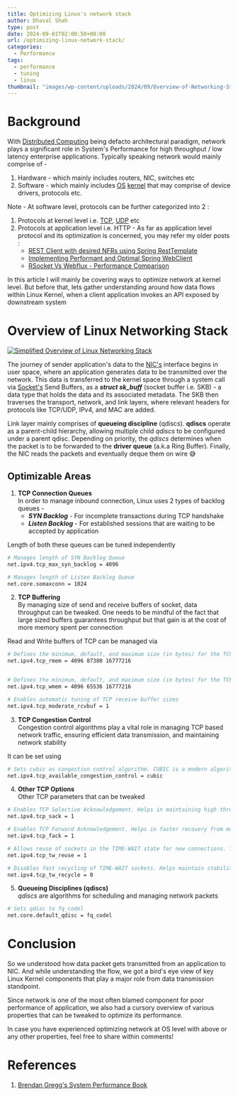 ```yaml
---
title: Optimizing Linux's network stack
author: Dhaval Shah
type: post
date: 2024-09-01T02:00:50+00:00
url: /optimizing-linux-network-stack/
categories:
  - Performance
tags:
  - performance
  - tuning
  - linux
thumbnail: "images/wp-content/uploads/2024/09/Overview-of-Networking-Stack-Dark.png"
---
```

# Background
With [Distributed Computing](https://en.wikipedia.org/wiki/Distributed_computing) being defacto architectural paradigm, network plays a significant role in System's Performance for high throughput / low latency enterprise applications. Typically speaking network would mainly comprise of -
1. Hardware - which mainly includes routers, NIC, switches etc
2. Software - which mainly includes [OS](https://en.wikipedia.org/wiki/Operating_system) [kernel](https://en.wikipedia.org/wiki/Kernel_(operating_system)) that may comprise of device drivers, protocols etc.

Note - At software level, protocols can be further categorized  into 2 :
1. Protocols at kernel level i.e. [TCP](https://en.wikipedia.org/wiki/Transmission_Control_Protocol), [UDP](https://en.wikipedia.org/wiki/User_Datagram_Protocol) etc
2. Protocols at application level i.e. HTTP - As far as application level protocol and its optimization is concerned, you may refer my older posts :
   - [REST Client with desired NFRs using Spring RestTemplate](https://www.dhaval-shah.com/rest-client-with-desired-nfrs-using-springs-resttemplate/)
   - [Implementing Performant and Optimal Spring WebClient](https://www.dhaval-shah.com/performant-and-optimal-spring-webclient/)
   - [RSocket Vs Webflux - Performance Comparison](https://www.dhaval-shah.com/performance-comparison-rsocket-webflux/)

In this article I will mainly be covering ways to optimize network at kernel level. But before that, lets gather understanding around how data flows within Linux Kernel, when a client application invokes an API exposed by downstream system

# Overview of Linux Networking Stack

[![Simplified Overview of Linux Networking Stack ](https://www.dhaval-shah.com/images/wp-content/uploads/2024/09/Overview-of-Networking-Stack-Dark.png)](https://www.dhaval-shah.com/images/wp-content/uploads/2024/09/Overview-of-Networking-Stack-Dark.png)

The journey of sender application's data to the [NIC's](https://en.wikipedia.org/wiki/Network_interface_controller) interface begins in user space, where an application generates data to be transmitted over the network. This data is transferred to the kernel space through a system call via [Socket's](https://en.wikipedia.org/wiki/Unix_domain_socket) Send Buffers, as a **_struct sk_buff_** (socket buffer i.e. SKB) - a data type that holds the data and its associated metadata. The SKB then traverses the transport, network, and link layers, where relevant headers for protocols like TCP/UDP, IPv4, and MAC are added.

Link layer mainly comprises of **queueing discipline** (qdiscs). **qdiscs** operate as a parent-child hierarchy, allowing multiple child *qdiscs* to be configured under a parent qdisc. Depending on priority, the _qdiscs_ determines when the packet is to be forwarded to the **driver queue** (a.k.a Ring Buffer). Finally, the NIC reads the packets and eventually deque them on wire :sweat_smile:

## Optimizable Areas
1. **TCP Connection Queues** <br />
In order to manage inbound connection, Linux uses 2 types of backlog queues -
   - **_SYN Backlog_** - For incomplete transactions during TCP handshake
   -  **_Listen Backlog_** - For established sessions that are waiting to be accepted by application

Length of both these queues can be tuned independently 

``` bash
# Manages length of SYN Backlog Queue
net.ipv4.tcp_max_syn_backlog = 4096

# Manages length of Listen Backlog Queue
net.core.somaxconn = 1024
```

2. **TCP Buffering** <br />
By managing size of send and receive buffers of socket, data throughput can be tweaked. One needs to be mindful of the fact that large sized buffers guarantees throughput but that gain is at the cost of more memory spent per connection

Read and Write buffers of TCP can be managed via
``` bash
# Defines the minimum, default, and maximum size (in bytes) for the TCP receive buffer
net.ipv4.tcp_rmem = 4096 87380 16777216


# Defines the minimum, default, and maximum size (in bytes) for the TCP send buffer
net.ipv4.tcp_wmem = 4096 65536 16777216

# Enables automatic tuning of TCP receive buffer sizes
net.ipv4.tcp_moderate_rcvbuf = 1
```

3. **TCP Congestion Control** <br />
Congestion control algorithms play a vital role in managing TCP based network traffic, ensuring efficient data transmission, and maintaining network stability

It can be set using

``` bash
# Sets cubic as congestion control algorithm. CUBIC is a modern algorithm designed to perform better in high bandwidth and high latency networks
net.ipv4.tcp_available_congestion_control = cubic
```

4. **Other TCP Options** <br />
Other TCP parameters that can be tweaked

``` bash
# Enables TCP Selective Acknowledgement. Helps in maintaining high throughput along with reduced latency 
net.ipv4.tcp_sack = 1

# Enables TCP Forward Acknowledgement. Helps in faster recovery from multiple packet losses within a single window of data, improving overall TCP performance
net.ipv4.tcp_fack = 1

# Allows reuse of sockets in the TIME-WAIT state for new connections. This can help in reducing the latency associated with establishing new connections, leading to faster response times
net.ipv4.tcp_tw_reuse = 1

# Disables fast recycling of TIME-WAIT sockets. Helps maintain stability and reliability of TCP connections, ensuring that connections are properly closed and all packets are accounted for before the socket is reused
net.ipv4.tcp_tw_recycle = 0
```

5. **Queueing Disciplines (qdiscs)** <br />
_qdiscs_ are algorithms for scheduling and managing network packets

``` bash
# Sets qdisc to fq_codel
net.core.default_qdisc = fq_codel
```

# Conclusion
So we understood how data packet gets transmitted from an application to NIC. And while understanding the flow, we got a bird's eye view of key Linux Kernel components that play a major role from data transmission standpoint. 

Since network is one of the most often blamed component for poor performance of application, we also had a cursory overview of various properties that can be tweaked to optimize its performance.

In case you have experienced optimizing network at OS level with above or any other properties, feel free to share within comments!

# References
1. [Brendan Gregg's System Performance Book](https://www.amazon.in/Systems-Performance-Brendan-Gregg-ebook/dp/B08J5QZPNC)